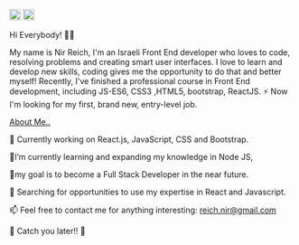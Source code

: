 [<img src="https://camo.githubusercontent.com/b65faae8871ebbdb99790f2644ea7f3c89800b0c/68747470733a2f2f63646e2e6a7364656c6976722e6e65742f6e706d2f73696d706c652d69636f6e734076332f69636f6e732f6c696e6b6564696e2e737667" height="20px" width="20px"/>](http://www.linkedin.com/in/nir-reich) [<img src=https://camo.githubusercontent.com/cf4f8d2d15be36d8d350ce33929ef131091abc78/68747470733a2f2f63646e2e6a7364656c6976722e6e65742f6e706d2f73696d706c652d69636f6e734076332f69636f6e732f66616365626f6f6b2e737667 height="20px" width="20px"/>](http://https://www.facebook.com/nir.reich)


Hi Everybody! 👋🏼

My name is Nir Reich, I'm an Israeli  Front End developer who loves to code, resolving problems and creating smart user interfaces.
I love to learn and develop new skills, coding gives me the opportunity to do that and better myself!
Recently, I've finished a professional course in Front End development, including JS-ES6, CSS3 ,HTML5, bootstrap, ReactJS.
⚡ Now I'm looking for my first, brand new, entry-level job.

<ins>About Me..</ins>

🔭 Currently working on React.js, JavaScript, CSS and Bootstrap.

🌱I’m currently learning and expanding my knowledge in Node JS,

🌱my goal is to become a Full Stack Developer in the near future.

🤔 Searching for opportunities to use my expertise in React and Javascript.

📫 Feel free to contact me for anything interesting: [reich.nir@gmail.com](mailto:reich.nir@gmail.com)


🖖 Catch you later!! 🖖

